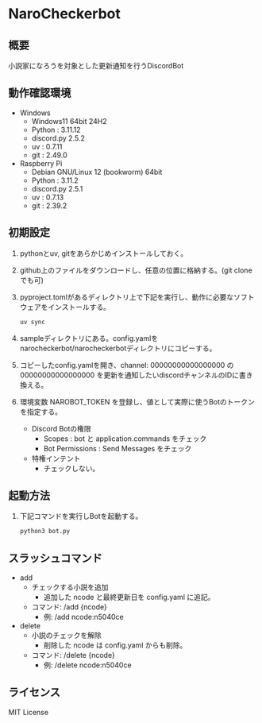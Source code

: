 # NaroCheckerbot

## 概要

小説家になろうを対象とした更新通知を行うDiscordBot

## 動作確認環境

* Windows
  * Windows11 64bit 24H2
  * Python : 3.11.12
  * discord.py 2.5.2
  * uv : 0.7.11
  * git : 2.49.0
* Raspberry Pi
  * Debian GNU/Linux 12 (bookworm) 64bit
  * Python : 3.11.2
  * discord.py 2.5.1
  * uv : 0.7.13
  * git : 2.39.2

## 初期設定

1. pythonとuv, gitをあらかじめインストールしておく。
2. github上のファイルをダウンロードし、任意の位置に格納する。(git cloneでも可)
3. pyproject.tomlがあるディレクトリ上で下記を実行し、動作に必要なソフトウェアをインストールする。

   ```bash
   uv sync
   ```

4. sampleディレクトリにある。config.yamlをnarocheckerbot/narocheckerbotディレクトリにコピーする。
5. コピーしたconfig.yamlを開き、channel: 00000000000000000 の 00000000000000000 を更新を通知したいdiscordチャンネルのIDに書き換える。
6. 環境変数 NAROBOT_TOKEN を登録し、値として実際に使うBotのトークンを指定する。
   * Discord Botの権限
     * Scopes : bot と application.commands をチェック
     * Bot Permissions : Send Messages をチェック
   * 特権インテント
     * チェックしない。

## 起動方法

1. 下記コマンドを実行しBotを起動する。

   ```bash
   python3 bot.py
   ```

## スラッシュコマンド

* add
  * チェックする小説を追加
    * 追加した ncode と最終更新日を config.yaml に追記。
  * コマンド: /add {ncode}
    * 例: /add ncode:n5040ce
* delete
  * 小説のチェックを解除
    * 削除した ncode は config.yaml からも削除。
  * コマンド: /delete {ncode}
    * 例: /delete ncode:n5040ce

## ライセンス

MIT License
